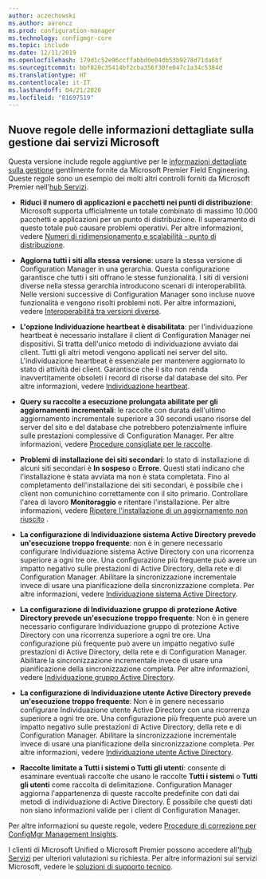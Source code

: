 ```yaml
---
author: aczechowski
ms.author: aaroncz
ms.prod: configuration-manager
ms.technology: configmgr-core
ms.topic: include
ms.date: 12/11/2019
ms.openlocfilehash: 179d1c52e96ccffabbd0e04db53b9278d71da6bf
ms.sourcegitcommit: bbf820c35414bf2cba356f30fe047c1a34c5384d
ms.translationtype: HT
ms.contentlocale: it-IT
ms.lasthandoff: 04/21/2020
ms.locfileid: "81697519"
---
```

## <a name="new-management-insight-rules-from-microsoft-services"></a><a name="bkmk_rules"></a> Nuove regole delle informazioni dettagliate sulla gestione dai servizi Microsoft

<!--3607758-->

Questa versione include regole aggiuntive per le [informazioni dettagliate sulla gestione](../../../../servers/manage/management-insights.md) gentilmente fornite da Microsoft Premier Field Engineering. Queste regole sono un esempio dei molti altri controlli forniti da Microsoft Premier nell'[hub Servizi](https://docs.microsoft.com/services-hub/health/getting_started_with_on_demand_assessments).

- **Riduci il numero di applicazioni e pacchetti nei punti di distribuzione**: Microsoft supporta ufficialmente un totale combinato di massimo 10.000 pacchetti e applicazioni per un punto di distribuzione. Il superamento di questo totale può causare problemi operativi. Per altre informazioni, vedere [Numeri di ridimensionamento e scalabilità - punto di distribuzione](../../../../plan-design/configs/size-and-scale-numbers.md#distribution-point).

- **Aggiorna tutti i siti alla stessa versione**: usare la stessa versione di Configuration Manager in una gerarchia. Questa configurazione garantisce che tutti i siti offrano le stesse funzionalità. I siti di versioni diverse nella stessa gerarchia introducono scenari di interoperabilità. Nelle versioni successive di Configuration Manager sono incluse nuove funzionalità e vengono risolti problemi noti. Per altre informazioni, vedere [Interoperabilità tra versioni diverse](../../../../plan-design/hierarchy/interoperability-between-different-versions.md).

- **L'opzione Individuazione heartbeat è disabilitata**: per l'individuazione heartbeat è necessario installare il client di Configuration Manager nei dispositivi. Si tratta dell'unico metodo di individuazione avviato dai client. Tutti gli altri metodi vengono applicati nei server del sito. L'individuazione heartbeat è essenziale per mantenere aggiornato lo stato di attività dei client. Garantisce che il sito non renda inavvertitamente obsoleti i record di risorse dal database del sito. Per altre informazioni, vedere [Individuazione heartbeat](../../../../servers/deploy/configure/about-discovery-methods.md#bkmk_aboutHeartbeat).

- **Query su raccolte a esecuzione prolungata abilitate per gli aggiornamenti incrementali**: le raccolte con durata dell'ultimo aggiornamento incrementale superiore a 30 secondi usano risorse del server del sito e del database che potrebbero potenzialmente influire sulle prestazioni complessive di Configuration Manager. Per altre informazioni, vedere [Procedure consigliate per le raccolte](../../../../clients/manage/collections/best-practices-for-collections.md).

- **Problemi di installazione dei siti secondari**: lo stato di installazione di alcuni siti secondari è **In sospeso** o **Errore**. Questi stati indicano che l'installazione è stata avviata ma non è stata completata. Fino al completamento dell'installazione dei siti secondari, è possibile che i client non comunichino correttamente con il sito primario. Controllare l'area di lavoro **Monitoraggio** e ritentare l'installazione. Per altre informazioni, vedere [Ripetere l'installazione di un aggiornamento non riuscito](../../../../servers/manage/install-in-console-updates.md#bkmk_retry) .

- **La configurazione di Individuazione sistema Active Directory prevede un'esecuzione troppo frequente**: non è in genere necessario configurare Individuazione sistema Active Directory con una ricorrenza superiore a ogni tre ore. Una configurazione più frequente può avere un impatto negativo sulle prestazioni di Active Directory, della rete e di Configuration Manager. Abilitare la sincronizzazione incrementale invece di usare una pianificazione della sincronizzazione completa. Per altre informazioni, vedere [Individuazione sistema Active Directory](../../../../servers/deploy/configure/about-discovery-methods.md#bkmk_aboutSystem).

- **La configurazione di Individuazione gruppo di protezione Active Directory prevede un'esecuzione troppo frequente**: Non è in genere necessario configurare Individuazione gruppo di protezione Active Directory con una ricorrenza superiore a ogni tre ore. Una configurazione più frequente può avere un impatto negativo sulle prestazioni di Active Directory, della rete e di Configuration Manager. Abilitare la sincronizzazione incrementale invece di usare una pianificazione della sincronizzazione completa. Per altre informazioni, vedere [Individuazione gruppo Active Directory](../../../../servers/deploy/configure/about-discovery-methods.md#bkmk_aboutGroup).

- **La configurazione di Individuazione utente Active Directory prevede un'esecuzione troppo frequente**: Non è in genere necessario configurare Individuazione utente Active Directory con una ricorrenza superiore a ogni tre ore. Una configurazione più frequente può avere un impatto negativo sulle prestazioni di Active Directory, della rete e di Configuration Manager. Abilitare la sincronizzazione incrementale invece di usare una pianificazione della sincronizzazione completa. Per altre informazioni, vedere [Individuazione utente Active Directory](../../../../servers/deploy/configure/about-discovery-methods.md#bkmk_aboutUser).

- **Raccolte limitate a Tutti i sistemi o Tutti gli utenti**: consente di esaminare eventuali raccolte che usano le raccolte **Tutti i sistemi** o **Tutti gli utenti** come raccolta di delimitazione. Configuration Manager aggiorna l'appartenenza di queste raccolte predefinite con dati dai metodi di individuazione di Active Directory. È possibile che questi dati non siano informazioni valide per i client di Configuration Manager.

Per altre informazioni su queste regole, vedere [Procedure di correzione per ConfigMgr Management Insights](https://docs.microsoft.com/services-hub/health/remediation-steps-configmgr).

I clienti di Microsoft Unified o Microsoft Premier possono accedere all'[hub Servizi](https://serviceshub.microsoft.com/assessments/) per ulteriori valutazioni su richiesta. Per altre informazioni sui servizi Microsoft, vedere le [soluzioni di supporto tecnico](https://www.microsoft.com/enterprise/services/support).
